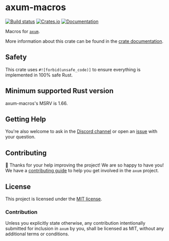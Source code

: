 # axum-macros

[![Build status](https://github.com/tokio-rs/axum/actions/workflows/CI.yml/badge.svg?branch=main)](https://github.com/tokio-rs/axum-macros/actions/workflows/CI.yml)
[![Crates.io](https://img.shields.io/crates/v/axum-macros)](https://crates.io/crates/axum-macros)
[![Documentation](https://docs.rs/axum-macros/badge.svg)](https://docs.rs/axum-macros)

Macros for [`axum`].

More information about this crate can be found in the [crate documentation][docs].

## Safety

This crate uses `#![forbid(unsafe_code)]` to ensure everything is implemented in 100% safe Rust.

## Minimum supported Rust version

axum-macros's MSRV is 1.66.

## Getting Help

You're also welcome to ask in the [Discord channel][chat] or open an [issue]
with your question.

## Contributing

🎈 Thanks for your help improving the project! We are so happy to have
you! We have a [contributing guide][contributing] to help you get involved in the
`axum` project.

## License

This project is licensed under the [MIT license][license].

### Contribution

Unless you explicitly state otherwise, any contribution intentionally submitted
for inclusion in `axum` by you, shall be licensed as MIT, without any
additional terms or conditions.

[`axum`]: https://crates.io/crates/axum
[chat]: https://discord.gg/tokio
[contributing]: /CONTRIBUTING.md
[docs]: https://docs.rs/axum-macros
[license]: /axum-macros/LICENSE
[issue]: https://github.com/tokio-rs/axum/issues/new
